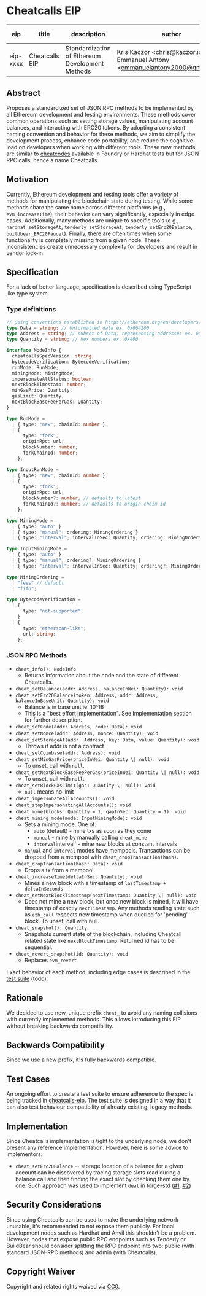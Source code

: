 # Cheatcalls EIP

| eip | title          | description | author | type | category  | status | created    | discussions-to |
|-----|----------------|-------------|--------|------|-----------|--------|------------|----------------|
| eip-xxxx | Cheatcalls EIP | Standardization of Ethereum Development Methods | Kris Kaczor \<chris@kaczor.io\>, Emmanuel Antony \<emmanuelantony2000@gmail.com\> | Standards Track | Interface | Draft | 2024-11-12 | <To be submitted after> |

## Abstract

Proposes a standardized set of JSON RPC methods to be implemented by all Ethereum development and testing environments. These methods cover common operations such as setting storage values, manipulating account balances, and interacting with ERC20 tokens. By adopting a consistent naming convention and behavior for these methods, we aim to simplify the development process, enhance code portability, and reduce the cognitive load on developers when working with different tools.
These new methods are similar to [cheatcodes](https://book.getfoundry.sh/forge/cheatcodes) available in Foundry or Hardhat tests but for JSON RPC calls, hence a name Cheatcalls.

## Motivation

Currently, Ethereum development and testing tools offer a variety of methods for manipulating the blockchain state during testing. While some methods share the same name across different platforms (e.g., `evm_increaseTime`), their behavior can vary significantly, especially in edge cases. Additionally, many methods are unique to specific tools (e.g., `hardhat_setStorageAt`, `tenderly_setStorageAt`, `tenderly_setErc20Balance`, `buildbear_ERC20Faucet`). Finally, there are often times when some functionality is completely missing from a given node. These inconsistencies create unnecessary complexity for developers and result in vendor lock-in.

## Specification

For a lack of better language, specification is described using TypeScript like type system.

### Type definitions

```typescript
// using conventions established in https://ethereum.org/en/developers/docs/apis/json-rpc/#conventions
type Data = string; // Unformatted data ex. 0x004200
type Address = string; // subset of Data, representing addresses ex. 0x6b175474e89094c44da98b954eedeac495271d0f
type Quantity = string; // hex numbers ex. 0x400

interface NodeInfo {
  cheatcallsSpecVersion: string;
  bytecodeVerification: BytecodeVerification;
  runMode: RunMode;
  miningMode: MiningMode;
  impersonateAllStatus: boolean;
  nextBlockTimestamp: number;
  minGasPrice: Quantity;
  gasLimit: Quantity;
  nextBlockBaseFeePerGas: Quantity;
}

type RunMode =
  | { type: "new"; chainId: number }
  | {
      type: "fork";
      originRpc: url;
      blockNumber: number;
      forkChainId: number;
    };

type InputRunMode =
  | { type: "new"; chainId: number }
  | {
      type: "fork";
      originRpc: url;
      blockNumber?: number; // defaults to latest
      forkChainId?: number; // defaults to origin chain id
    };

type MiningMode =
  | { type: "auto" }
  | { type: "manual"; ordering: MiningOrdering }
  | { type: "interval"; intervalInSec: Quantity; ordering: MiningOrdering };

type InputMiningMode =
  | { type: "auto" }
  | { type: "manual"; ordering?: MiningOrdering }
  | { type: "interval"; intervalInSec: Quantity; ordering?: MiningOrdering };

type MiningOrdering =
  | "fees" // default
  | "fifo";

type BytecodeVerification =
  | {
      type: "not-supported";
    }
  | {
      type: "etherscan-like";
      url: string;
    };
```

### JSON RPC Methods

* `cheat_info(): NodeInfo`
  * Returns information about the node and the state of different Cheatcalls.
* `cheat_setBalance(addr: Address, balanceInWei: Quantity): void`
* `cheat_setErc20Balance(token: Address, addr: Address, balanceInBaseUnit: Quantity): void`
  * Balance is in base unit ie. 10^18
  * This is a "best effort implementation". See Implementation section for further description.
* `cheat_setCode(addr: Address, code: Data): void`
* `cheat_setNonce(addr: Address, nonce: Quantity): void`
* `cheat_setStorageAt(addr: Address, key: Data, value: Quantity): void`
  * Throws if addr is not a contract
* `cheat_setCoinbase(addr: Address): void`
* `cheat_setMinGasPrice(priceInWei: Quantity \| null): void`
  * To unset, call with `null`.
* `cheat_setNextBlockBaseFeePerGas(priceInWei: Quantity \| null): void`
  * To unset, call with `null`.
* `cheat_setBlockGasLimit(gas: Quantity \| null): void`
  * `null` means no limit
* `cheat_impersonateAllAccounts(): void`
* `cheat_stopImpersonatingAllAccounts(): void`
* `cheat_mine(blocks: Quantity = 1, gapInSec: Quantity = 1): void`
* `cheat_mining_mode(mode: InputMiningMode): void`
  * Sets a mining mode. One of:
    * `auto` (default) - mine txs as soon as they come
    * `manual` - mine by manually calling `cheat_mine`
    * `interval`interval` - mine new blocks at constant intervals
  * `manual` and `interval` modes have mempools. Transactions can be dropped from a mempool with `cheat_dropTransaction(hash)`.
* `cheat_dropTransaction(hash: Data): void`
  * Drops a tx from a mempool.
* `cheat_increaseTime(deltaInSec: Quantity): void`
  * Mines a new block with a timestamp of `lastTimestamp + deltaInSeconds`
* `cheat_setNextBlockTimestamp(nextTimestamp: Quantity \| null): void`
  * Does not mine a new block, but once new block is mined, it will have timestamp of exactly `nextTimestamp`. Any methods reading state such as `eth_call` respects new timestamp when queried for 'pending' block. To unset, call with null.
* `cheat_snapshot(): Quantity`
  * Snapshots current state of the blockchain, including Cheatcall related state like `nextBlockTimestamp`. Returned id has to be sequential.
* `cheat_revert_snapshot(id: Quantity): void`
  * Replaces `evm_revert`

Exact behavior of each method, including edge cases is described in the [test suite](https://github.com/krzkaczor/edi-tests) (todo).

## Rationale

We decided to use new, unique prefix `cheat_` to avoid any naming collisions with currently implemented methods. This allows introducing this EIP without breaking backwards compatibility.

## Backwards Compatibility

Since we use a new prefix, it's fully backwards compatible.

## Test Cases

An ongoing effort to create a test suite to ensure adherence to the spec is being tracked in [cheatcalls-eip](https://github.com/krzkaczor/cheatcalls-eip). The test suite is designed in a way that it can also test behaviour compatibility of already existing, legacy methods.

## Implementation

Since Cheatcalls implementation is tight to the underlying node, we don't present any reference implementation. However, here is some advice to implementors:
* `cheat_setErc20Balance` -- storage location of a balance for a given account can be discovered by tracing storage slots read during a balance call and then finding the exact slot by checking them one by one. Such approach was used to implement `deal` in forge-std ([#1](https://github.com/foundry-rs/forge-std/blob/ee000c6c27859065d7b3da6047345607c1d94a0d/src/StdCheats.sol#L734), [#2](https://github.com/foundry-rs/forge-std/blob/master/src/StdStorage.sol))

## Security Considerations

Since using Cheatcalls can be used to make the underlying network unusable, it's recommended to not expose them publicly. For local development nodes such as Hardhat and Anvil this shouldn't be a problem. However, nodes that expose public RPC endpoints such as Tenderly or BuildBear should consider splitting the RPC endpoint into two: public (with standard JSON-RPC methods) and admin (with Cheatcalls).

## Copyright Waiver

Copyright and related rights waived via [CC0](https://creativecommons.org/publicdomain/zero/1.0/).
